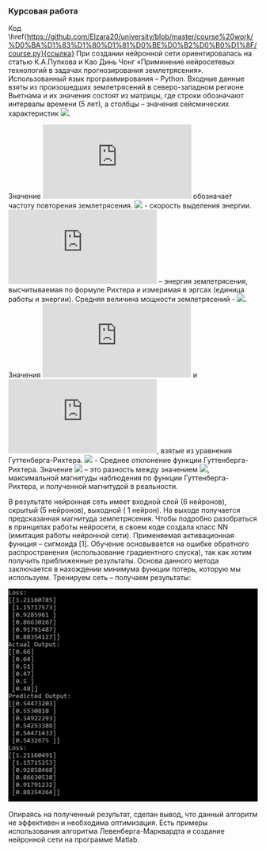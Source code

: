 ### Курсовая работа
Код \href{https://github.com/Elzara20/university/blob/master/course%20work/%D0%BA%D1%83%D1%80%D1%81%D0%BE%D0%B2%D0%B0%D1%8F/course.py}{ссылка}
При создании нейронной сети ориентировалась на статью К.А.Пупкова и Као Динь Чонг «Приминение нейросетевых технологий в задачах прогнозирования землетрясения». Использованный язык программирования – Python. Входные данные взяты из произошедших землетрясений в северо-западном регионе Вьетнама и их значения состоят из матрицы, где строки обозначают интервалы времени (5 лет), а столбцы – значения сейсмических характеристик ![](https://latex.codecogs.com/gif.latex?\left&space;(&space;T,&space;d\sqrt{E},&space;M_{mean},&space;b,&space;\eta,&space;\Delta&space;M&space;\right&space;)).


Значение ![](https://latex.codecogs.com/gif.latex?T) обозначает частоту повторения землетрясения. ![](https://latex.codecogs.com/gif.latex?d\sqrt{E}) - cкорость выделения энергии. ![](https://latex.codecogs.com/gif.latex?E) – энергия землетрясения, высчитываемая по формуле Рихтера и измеримая в эргсах (единица работы и энергии). Средняя величина мощности землетрясений - ![](https://latex.codecogs.com/gif.latex?M_{mean}). Значения ![](https://latex.codecogs.com/gif.latex?a) и ![](https://latex.codecogs.com/gif.latex?b), взятые из уравнения Гуттенберга-Рихтера. ![](https://latex.codecogs.com/gif.latex?\eta) - Среднее отклонение функции Гуттенберга-Рихтера. Значение ![](https://latex.codecogs.com/gif.latex?\Delta&space;M) – это разность между значением  ![](https://latex.codecogs.com/gif.latex?M_{max}), максимальной магнитуды наблюдения по функции Гуттенберга-Рихтера, и полученной магнитудой в реальности.


В результате нейронная сеть имеет входной слой (6 нейронов), скрытый (5 нейронов), выходной ( 1 нейрон). На выходе получается предсказанная магнитуда землетрясения. Чтобы подробно разобраться в принципах работы нейросети, в своем коде создала класс NN (имитация работы нейронной сети). Применяемая активационная функция – сигмоида [1]. Обучение основывается на ошибке обратного распространения (использование градиентного спуска), так как хотим получить приближенные результаты. Основа данного метода заключается в нахождении минимума функции потерь, которую мы используем. Тренируем сеть – получаем результаты:


![](https://github.com/Elzara20/university/blob/master/course%20work/%D0%BA%D1%83%D1%80%D1%81%D0%BE%D0%B2%D0%B0%D1%8F/123.jpg)



Опираясь на полученный результат, сделан вывод, что данный алгоритм не эффективен и необходима оптимизация. Есть примеры использования алгоритма Левенберга-Марквардта и создание нейронной сети на программе Matlab.
